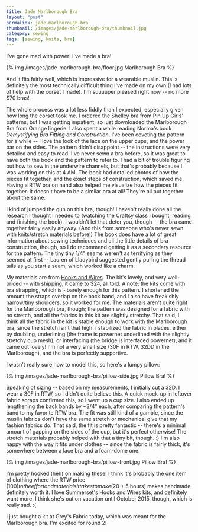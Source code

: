 ```yaml
---
title: Jade Marlborough Bra
layout: "post"
permalink: jade-marlborough-bra
thumbnail: /images/jade-marlborough-bra/thumbnail.jpg
category: sewing
tags: [sewing, knits, bra]
---
```


I've gone mad with power! I've made a bra!

{% img /images/jade-marlborough-bra/floor.jpg Marlborough Bra %}

And it fits fairly well, which is impressive for a wearable muslin. This is definitely the most technically difficult thing I've made on my own (I had lots of help with the corset I made). I'm suuuuper pleased right now -- no more $70 bras!

The whole process was a lot less fiddly than I expected, especially given how long the corset took me. I ordered the Shelley bra from Pin Up Girls' patterns, but I was getting impatient, so just downloaded the Marlborough Bra from Orange lingerie. I also spent a while reading Norma's book _Demystifying Bra Fitting and Construction_. I've been coveting the pattern for a while -- I love the look of the lace on the upper cups, and the power bar on the sides. The pattern didn't disappoint -- the instructions were very detailed and easy to read. I've never sewn a bra before, so it was great to have both the book and the pattern to refer to. I had a bit of trouble figuring out how to sew in the underwire channels, but that's probably because I was working on this at 4 AM. The book had detailed photos of how the pieces fit together, and the exact steps of construction, which saved me. Having a RTW bra on hand also helped me visualize how the pieces fit together. It doesn't have to be a similar bra at all! They're all put together about the same.

I kind of jumped the gun on this bra, though! I haven't really done all the research I thought I needed to (watching the Craftsy class I bought; reading and finishing the book). I wouldn't let that deter you, though -- the bra came together fairly easily anyway. (And this from someone who's never sewn with knits/stretch materials before!) The book does have a lot of great information about sewing techniques and all the little details of bra construction, though, so I do recommend getting it as a secondary resource for the pattern. The tiny tiny 1/4" seams weren't as terrifying as they seemed at first -- Lauren of Lladybird suggested gently pulling the thread tails as you start a seam, which worked like a charm.

My materials are from [Hooks and Wires](https://www.etsy.com/shop/Summerset). The kit's lovely, and very well-priced -- with shipping, it came to $24, all told. A note: the kits come with bra strapping, which is ~barely enough for this pattern. I shortened the amount the straps overlap on the back band, and I also have freakishly narrow/tiny shoulders, so it worked for me. The materials aren't quite right for the Marlborough bra, though; the pattern was designed for a fabric with no stretch, and all the fabrics in this kit are slightly stretchy. That said, I think all the fabric in the kit is stable enough to work with the Marlborough bra, since the stretch isn't that high. I stabilized the fabric in places, either by doubling, underlining (the frame is powernet underlined with the slightly stretchy cup mesh), or interfacing (the bridge is interfaced powernet), and it came out lovely! I'm not a very small size (30F in RTW, 32DD in the Marlborough), and the bra is perfectly supportive.

I wasn't really sure how to model this, so here's a lumpy pillow:

{% img /images/jade-marlborough-bra/pillow-side.jpg Pillow Bra! %}

Speaking of sizing -- based on my measurements, I initially cut a 32D. I wear a 30F in RTW, so I didn't quite believe this. A quick mock-up in leftover fabric scraps confirmed this, so I went up a cup size. I also ended up lengthening the back bands by ~3/4" each, after comparing the pattern's band to my favorite RTW bra. The fit was still kind of a gamble, since the muslin fabrics don't have the same stretch or mechanical give that my fashion fabrics do. That said, the fit is pretty fantastic -- there's a minimal amount of gapping on the sides of the cup, but it's perfect otherwise! The stretch materials probably helped with that a tiny bit, though. :) I'm also happy with the way it fits under clothes -- since the fabric is fairly thick, it's somewhere between a lace bra and a foam-dome one.

{% img /images/jade-marlborough-bra/pillow-front.jpg Pillow Bra! %}

I'm pretty hooked (heh) on making these! I think it's probably the one item of clothing where the RTW price ($100) to the effort and materials it takes to make ($20 + 5 hours) makes handmade definitely worth it. I love Summerset's Hooks and Wires kits, and definitely want more. I think she's out on vacation until October 2015, though, which is really sad. :(

I just bought a kit at Grey's Fabric today, which was meant for the Marlborough bra. I'm excited for round 2!

